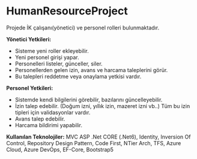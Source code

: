 # HumanResourceProject

Projede İK çalışanı(yönetici) ve personel rolleri bulunmaktadır.

<b> Yönetici Yetkileri: </b> 
* Sisteme yeni roller ekleyebilir. 
* Yeni personel girişi yapar.
* Personelleri listeler, günceller, siler.
* Personellerden gelen izin, avans ve harcama taleplerini görür.
* Bu talepleri reddetme veya onaylama yetkisi vardır. 

<b> Personel Yetkileri: </b>
* Sistemde kendi bilgilerini görebilir, bazılarını güncelleyebilir.
* İzin talep edebilir. (Doğum izni, yıllık izin, mazeret izni vb..) Tüm bu izin tipleri için validasyonlar vardır.
* Avans talep edebilir.
* Harcama bildirimi yapabilir.

<b>Kullanılan Teknolojiler:</b> MVC ASP .Net CORE (.Net6), Identity, Inversion Of Control, 
Repository Design Pattern, Code First, NTier Arch, TFS, Azure Cloud, Azure DevOps,  EF-Core, Bootstrap5
